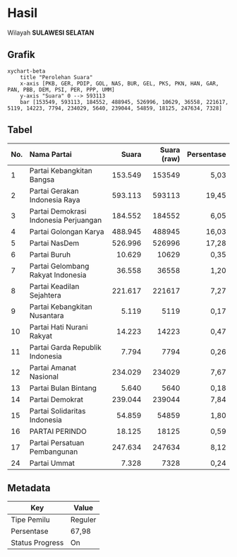 # Hasil

Wilayah **SULAWESI SELATAN**

## Grafik

```mermaid
xychart-beta
    title "Perolehan Suara"
    x-axis [PKB, GER, PDIP, GOL, NAS, BUR, GEL, PKS, PKN, HAN, GAR, PAN, PBB, DEM, PSI, PER, PPP, UMM]
    y-axis "Suara" 0 --> 593113
    bar [153549, 593113, 184552, 488945, 526996, 10629, 36558, 221617, 5119, 14223, 7794, 234029, 5640, 239044, 54859, 18125, 247634, 7328]
```

## Tabel

| No. | Nama Partai                           | Suara   | Suara (raw) | Persentase |
|:--- |:------------------------------------- | -------:| -----------:| ----------:|
| 1   | Partai Kebangkitan Bangsa             | 153.549 | 153549      | 5,03       |
| 2   | Partai Gerakan Indonesia Raya         | 593.113 | 593113      | 19,45      |
| 3   | Partai Demokrasi Indonesia Perjuangan | 184.552 | 184552      | 6,05       |
| 4   | Partai Golongan Karya                 | 488.945 | 488945      | 16,03      |
| 5   | Partai NasDem                         | 526.996 | 526996      | 17,28      |
| 6   | Partai Buruh                          | 10.629  | 10629       | 0,35       |
| 7   | Partai Gelombang Rakyat Indonesia     | 36.558  | 36558       | 1,20       |
| 8   | Partai Keadilan Sejahtera             | 221.617 | 221617      | 7,27       |
| 9   | Partai Kebangkitan Nusantara          | 5.119   | 5119        | 0,17       |
| 10  | Partai Hati Nurani Rakyat             | 14.223  | 14223       | 0,47       |
| 11  | Partai Garda Republik Indonesia       | 7.794   | 7794        | 0,26       |
| 12  | Partai Amanat Nasional                | 234.029 | 234029      | 7,67       |
| 13  | Partai Bulan Bintang                  | 5.640   | 5640        | 0,18       |
| 14  | Partai Demokrat                       | 239.044 | 239044      | 7,84       |
| 15  | Partai Solidaritas Indonesia          | 54.859  | 54859       | 1,80       |
| 16  | PARTAI PERINDO                        | 18.125  | 18125       | 0,59       |
| 17  | Partai Persatuan Pembangunan          | 247.634 | 247634      | 8,12       |
| 24  | Partai Ummat                          | 7.328   | 7328        | 0,24       |


## Metadata

| Key             | Value   |
| --------------- | ------- |
| Tipe Pemilu     | Reguler |
| Persentase      | 67,98   |
| Status Progress | On      |



